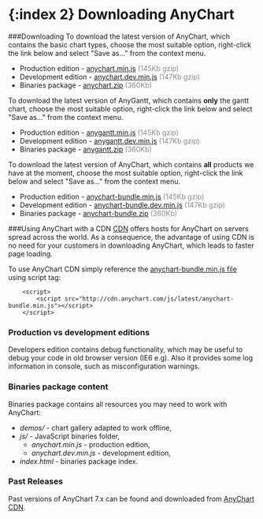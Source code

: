 {:index 2}
Downloading AnyChart
====================
  
###Downloading
To download the latest version of AnyChart, which contains the basic chart types, choose the most suitable option, right-click the link below and select "Save as..." from the context menu.
* Production edition - [anychart.min.js](http://anychart.com/products/anychart7/download/?file=anychart.min.js&version=7.4.0) <span style="color:#898989;">(145Kb gzip)</span>
* Development edition - [anychart.dev.min.js](http://anychart.com/products/anychart7/download/?file=anychart.dev.min.js&version=7.4.0) <span style="color:#898989;">(147Kb gzip)</span>  
* Binaries package - [anychart.zip](http://anychart.com/products/anychart7/download/7.4.0/anychart.zip) <span style="color:#898989;">(360Kb)</span>  

To download the latest version of AnyGantt, which contains **only** the gantt chart, choose the most suitable option, right-click the link below and select "Save as..." from the context menu.
* Production edition - [anygantt.min.js](http://anychart.com/products/anygantt7/download/?file=anygantt.min.js&version=7.4.0) <span style="color:#898989;">(145Kb gzip)</span>
* Development edition - [anygantt.dev.min.js](http://anychart.com/products/anygantt7/download/?file=anygantt.dev.min.js&version=7.4.0) <span style="color:#898989;">(147Kb gzip)</span>  
* Binaries package - [anygantt.zip](http://anychart.com/products/anygantt7/download/7.4.0/anygantt.zip) <span style="color:#898989;">(360Kb)</span>  

To download the latest version of AnyChart, which contains **all** products we have at the moment, choose the most suitable option, right-click the link below and select "Save as..." from the context menu.
* Production edition - [anychart-bundle.min.js](http://cdn.anychart.com/js/latest/anychart-bundle.min.js) <span style="color:#898989;">(145Kb gzip)</span>
* Development edition - [anychart-bundle.dev.min.js](http://anychart.com/products/anychart7/download/?file=anychart-bundle.dev.min.js&version=7.4.0) <span style="color:#898989;">(147Kb gzip)</span>  
* Binaries package - [anychart-bundle.zip](http://anychart.com/products/anychart7/download/7.4.0/anychart-bundle.zip) <span style="color:#898989;">(360Kb)</span>  


###Using AnyChart with a CDN
<a href="http://en.wikipedia.org/wiki/Content\_delivery\_network" target="_blank">CDN</a> offers hosts for AnyChart on servers spread across the world. As a consequence, the advantage of using CDN is no need for your customers in downloading AnyChart, which leads to faster page loading.
  
 
To use AnyChart CDN simply reference the [anychart-bundle.min.js file](http://cdn.anychart.com/js/latest/anychart-bundle.min.js) using script tag:
```
    <script>
        <script src="http://cdn.anychart.com/js/latest/anychart-bundle.min.js"></script>
    </script>
```

### Production vs development editions
Developers edition contains debug functionality, which may be useful to debug your code in old browser version (IE6 e.g). Also it provides some log information in console, such as misconfiguration warnings. 

### Binaries package content
Binaries package contains all resources you may need to work with AnyChart:  
* _demos/_ - chart gallery adapted to work offline,
* _js/_ - JavaScript binaries folder,
  * _anychart.min.js_ - production edition,
  * _anychart.dev.min.js_ - development edition,
* _index.html_ - binaries package index.
  
<!--
###Custom build of AnyChart
Using <a href="build.anychart.com">AnyChart Build Server</a>, you can create your custom build of AnyChart 7.x.<br>
Build Server provides a simple web interface where you can choose which charts types and features you want to include.<br>
You can read more about Build Server and custom builds in the <a href="./Environment/Build_Server">Build Server</a> documentation section.
-->
  
  

### Past Releases
Past versions of AnyChart 7.x can be found and downloaded from <a href="http://cdn.anychart.com/" target="_blank">AnyChart CDN</a>.




